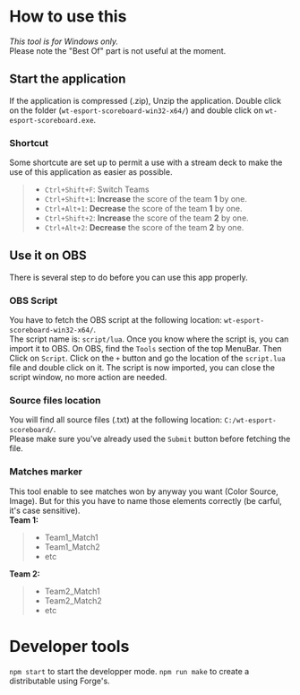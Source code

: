 # How to use this
*This tool is for Windows only.*\
Please note the "Best Of" part is not useful at the moment.
## Start the application
If the application is compressed (.zip), Unzip the application.
Double click on the folder (`wt-esport-scoreboard-win32-x64/`) and double click on `wt-esport-scoreboard.exe`.
### Shortcut
Some shortcute are set up to permit a use with a stream deck to make the use of this application as easier as possible.
> * `Ctrl+Shift+F`: Switch Teams
> * `Ctrl+Shift+1`: **Increase** the score of the team **1** by one.
> * `Ctrl+Alt+1`: **Decrease** the score of the team **1** by one.
> * `Ctrl+Shift+2`: **Increase** the score of the team **2** by one.
> * `Ctrl+Alt+2`: **Decrease** the score of the team **2** by one.
## Use it on OBS
There is several step to do before you can use this app properly.
### OBS Script
You have to fetch the OBS script at the following location: `wt-esport-scoreboard-win32-x64/`.\
The script name is: `script/lua`.
Once you know where the script is, you can import it to OBS.
On OBS, find the `Tools` section of the top MenuBar.
Then Click on `Script`.
Click on the `+` button and go the location of the `script.lua` file and double click on it.
The script is now imported, you can close the script window, no more action are needed.
### Source files location
You will find all source files (.txt) at the following location: `C:/wt-esport-scoreboard/`.\
Please make sure you've already used the `Submit` button before fetching the file.
### Matches marker
This tool enable to see matches won by anyway you want (Color Source, Image).
But for this you have to name those elements correctly (be carful, it's case sensitive).\
**Team 1:**
> * Team1_Match1
> * Team1_Match2
> * etc

**Team 2:**
> * Team2_Match1
> * Team2_Match2
> * etc
# Developer tools
`npm start` to start the developper mode.
`npm run make` to create a distributable using Forge's.